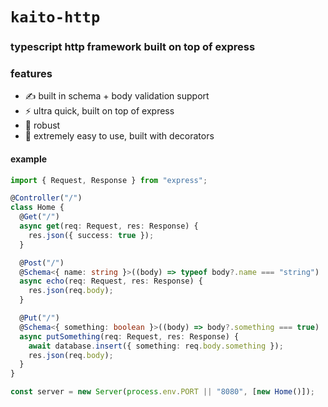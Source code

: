 # `kaito-http`

### typescript http framework built on top of express

### features

- ✍ built in schema + body validation support
- ⚡ ultra quick, built on top of express
- 💪 robust
- 💨 extremely easy to use, built with decorators

#### example

```ts
import { Request, Response } from "express";

@Controller("/")
class Home {
  @Get("/")
  async get(req: Request, res: Response) {
    res.json({ success: true });
  }

  @Post("/")
  @Schema<{ name: string }>((body) => typeof body?.name === "string")
  async echo(req: Request, res: Response) {
    res.json(req.body);
  }

  @Put("/")
  @Schema<{ something: boolean }>((body) => body?.something === true)
  async putSomething(req: Request, res: Response) {
    await database.insert({ something: req.body.something });
    res.json(req.body);
  }
}

const server = new Server(process.env.PORT || "8080", [new Home()]);
```
